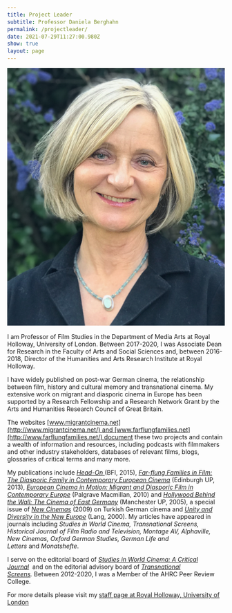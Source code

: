 ```yaml
---
title: Project Leader
subtitle: Professor Daniela Berghahn
permalink: /projectleader/
date: 2021-07-29T11:27:00.980Z
show: true
layout: page
---
```

![Professor Daniela Berghahn](../uploads/img_0220.jpeg)

I am Professor of Film Studies in the Department of Media Arts at Royal Holloway, University of London. Between 2017-2020, I was Associate Dean for Research in the Faculty of Arts and Social Sciences and, between 2016-2018, Director of the Humanities and Arts Research Institute at Royal Holloway. 

I have widely published on post-war German cinema, the relationship between film, history and cultural memory and transnational cinema. My extensive work on migrant and diasporic cinema in Europe has been supported by a Research Fellowship and a Research Network Grant by the Arts and Humanities Research Council of Great Britain.

The websites [www.migrantcinema.net](http://www.migrantcinema.net/) and [www.farflungfamilies.net](http://www.farflungfamilies.net/) document these two projects and contain a wealth of information and resources, including podcasts with filmmakers and other industry stakeholders, databases of relevant films, blogs, glossaries of critical terms and many more. 

My publications include [*Head-On* ](https://www.amazon.co.uk/Head-Gegen-Wand-Film-Classics/dp/1844576728/ref=sr_1_1?dchild=1&keywords=Berghahn%2C+Head-On&qid=1628171822&s=books&sr=1-1)(BFI, 2015), *[Far-flung Families in Film: The Diasporic Family in Contemporary European Cinema](http://www.amazon.co.uk/Far-Flung-Families-Film-Diasporic-Contemporary/dp/0748642900/ref=sr_1_1?s=books&ie=UTF8&qid=1368539377&sr=1-1&keywords=far-flung+families+in+film)* (Edinburgh UP, 2013), *[European Cinema in Motion: Migrant and Diasporic Film in Contemporary Europe](http://www.amazon.co.uk/European-Cinema-Motion-Diasporic-Contemporary/dp/0230278981/ref=sr_1_1?s=books&ie=UTF8&qid=1368539604&sr=1-1&keywords=european+cinema+in+motion)* (Palgrave Macmillan, 2010) and [*Hollywood Behind the Wall: The Cinema of* *East Germany*](http://www.amazon.co.uk/Hollywood-Behind-Wall-Cinema-Germany/dp/0719061717) (Manchester UP, 2005), a special issue of *[New Cinemas](https://www.ingentaconnect.com/content/intellect/nc/2009/00000007/00000001;jsessionid=b85gibitc9mm4.x-ic-live-02)* (2009) on Turkish German cinema and *[Unity and Diversity in the New Europe](https://www.amazon.co.uk/Unity-Diversity-Europe-Barrie-Axford/dp/3906760308/ref=sr_1_1?dchild=1&keywords=Unity+and+diversity+in+the+new+europe&qid=1625928282&sr=8-1)* (Lang, 2000). My articles have appeared in journals including *Studies in World Cinema, Transnational Screens, Historical Journal of Film Radio and Television, Montage AV, Alphaville, New Cinemas, Oxford German Studies, German Life and Letters* and *Monatshefte*.  

I serve on the editorial board of *[Studies in World Cinema: A Critical Journal](https://brill.com/view/journals/swc/swc-overview.xml)*  and on the editorial advisory board of *[Transnational Screens](https://www.tandfonline.com/toc/rtrc21/current).* Between 2012-2020, I was a Member of the AHRC Peer Review College. 

For more details please visit my [staff page at Royal Holloway, University of London](https://pure.royalholloway.ac.uk/portal/en/persons/daniela-berghahn(1c55cf9c-6a53-4cea-8e0b-7628c53f237e).html)